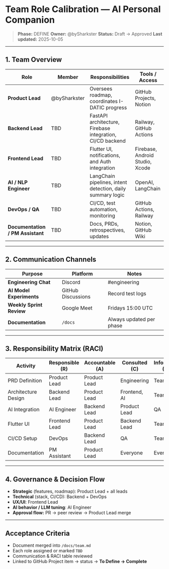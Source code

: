 # Team Role Calibration — AI Personal Companion

> **Phase:** DEFINE
> **Owner:** @bySharkster
> **Status:** Draft → Approved
> **Last updated:** 2025-10-05

---

## 1. Team Overview

| Role                             | Member       | Responsibilities                                           | Tools / Access                  |
| -------------------------------- | ------------ | ---------------------------------------------------------- | ------------------------------- |
| **Product Lead**                 | @bySharkster | Oversees roadmap, coordinates I-DATIC progress             | GitHub Projects, Notion         |
| **Backend Lead**                 | TBD          | FastAPI architecture, Firebase integration, CI/CD backend  | Railway, GitHub Actions         |
| **Frontend Lead**                | TBD          | Flutter UI, notifications, and Auth integration            | Firebase, Android Studio, Xcode |
| **AI / NLP Engineer**            | TBD          | LangChain pipelines, intent detection, daily summary logic | OpenAI, LangChain               |
| **DevOps / QA**                  | TBD          | CI/CD, test automation, monitoring                         | GitHub Actions, Railway         |
| **Documentation / PM Assistant** | TBD          | Docs, PRDs, retrospectives, updates                        | Notion, GitHub Wiki             |

---

## 2. Communication Channels

| Purpose                  | Platform                           | Notes                    |
| ------------------------ | ---------------------------------- | ------------------------ |
| **Engineering Chat**     |  Discord                           | #engineering             |
| **AI Model Experiments** |  GitHub Discussions                | Record test logs         |
| **Weekly Sprint Review** |  Google Meet                       | Fridays 15:00 UTC        |
| **Documentation**        | `/docs`                            | Always updated per phase |

---

## 3. Responsibility Matrix (RACI)

| Activity            | Responsible (R) | Accountable (A) | Consulted (C) | Informed (I) |
| ------------------- | --------------- | --------------- | ------------- | ------------ |
| PRD Definition      | Product Lead    | Product Lead    | Engineering   | Team         |
| Architecture Design | Backend Lead    | Product Lead    | Frontend, AI  | Team         |
| AI Integration      | AI Engineer     | Backend Lead    | Product Lead  | QA           |
| Flutter UI          | Frontend Lead   | Product Lead    | Backend Lead  | Team         |
| CI/CD Setup         | DevOps          | Backend Lead    | QA            | Team         |
| Documentation       | PM Assistant    | Product Lead    | Everyone      | Everyone     |

---

## 4. Governance & Decision Flow

* **Strategic** (features, roadmap): Product Lead + all leads
* **Technical** (stack, CI/CD): Backend + DevOps
* **UX/UI**: Frontend Lead
* **AI behavior / LLM tuning**: AI Engineer
* **Approval flow:** PR → peer review → Product Lead merge

---

## Acceptance Criteria

* Document merged into `/docs/team.md`
* Each role assigned or marked `TBD`
* Communication & RACI table reviewed
* Linked to GitHub Project item → status → **To Define -> Complete**
